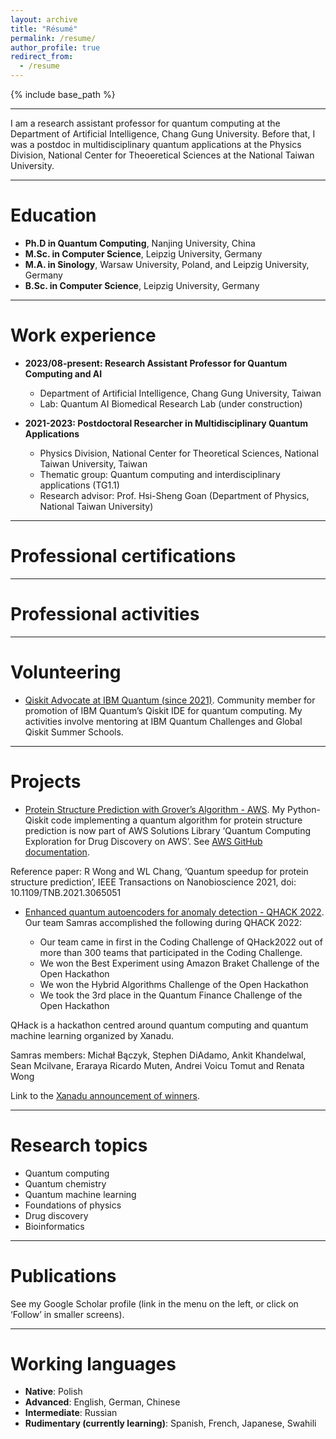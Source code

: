 ```yaml
---
layout: archive
title: "Résumé"
permalink: /resume/
author_profile: true
redirect_from:
  - /resume
---
```


{% include base_path %}

---

I am a research assistant professor for quantum computing at the Department of Artificial Intelligence, Chang Gung University. Before that, I was a postdoc in multidisciplinary quantum applications at the Physics Division, National Center for Theoeretical Sciences at the National Taiwan University.

---

# Education
* **Ph.D in Quantum Computing**, Nanjing University, China
* **M.Sc. in Computer Science**, Leipzig University, Germany
* **M.A. in Sinology**, Warsaw University, Poland, and Leipzig University, Germany
* **B.Sc. in Computer Science**, Leipzig University, Germany

---

# Work experience

* **2023/08-present: Research Assistant Professor for Quantum Computing and AI**
  * Department of Artificial Intelligence, Chang Gung University, Taiwan
  * Lab: Quantum AI Biomedical Research Lab (under construction)

* **2021-2023: Postdoctoral Researcher in Multidisciplinary Quantum Applications**
  * Physics Division, National Center for Theoretical Sciences, National Taiwan University, Taiwan
  * Thematic group: Quantum computing and interdisciplinary applications (TG1.1)
  * Research advisor: Prof. Hsi-Sheng Goan (Department of Physics, National Taiwan University)

---

# Professional certifications

<div data-iframe-width="150" data-iframe-height="270" data-share-badge-id="ee6f5488-472b-4ddd-871d-5af53c5a8c41" data-share-badge-host="https://www.credly.com"></div><script type="text/javascript" async src="//cdn.credly.com/assets/utilities/embed.js"></script>
<div data-iframe-width="150" data-iframe-height="270" data-share-badge-id="407649e5-7f49-4a2b-b38f-58c5b1e6b75c" data-share-badge-host="https://www.credly.com"></div><script type="text/javascript" async src="//cdn.credly.com/assets/utilities/embed.js"></script>
<div data-iframe-width="150" data-iframe-height="270" data-share-badge-id="917c852c-a20d-466a-97e4-abb70351e260" data-share-badge-host="https://www.credly.com"></div><script type="text/javascript" async src="//cdn.credly.com/assets/utilities/embed.js"></script>

---

# Professional activities


--- 

# Volunteering

* [Qiskit Advocate at IBM Quantum (since 2021)](https://www.ibm.com/quantum/community#advocates). Community member for promotion of IBM Quantum’s Qiskit IDE for quantum computing. My activities involve mentoring at IBM Quantum Challenges and Global Qiskit Summer Schools.

---

# Projects

* [Protein Structure Prediction with Grover’s Algorithm - AWS](https://awslabs.github.io/quantum-computing-exploration-for-drug-discovery-on-aws/en/). My Python-Qiskit code implementing a quantum algorithm for protein structure prediction is now part of AWS Solutions Library ‘Quantum Computing Exploration for Drug Discovery on AWS’. See [AWS GitHub documentation](https://github.com/awslabs/quantum-computing-exploration-for-drug-discovery-on-aws).

Reference paper: R Wong and WL Chang, ‘Quantum speedup for protein structure prediction’, IEEE Transactions on Nanobioscience 2021, doi: 10.1109/TNB.2021.3065051

* [Enhanced quantum autoencoders for anomaly detection - QHACK 2022](https://github.com/VoicuTomut/Enhanced-Autoencoders-for-anomaly-detection). Our team Samras accomplished the following during QHACK 2022:

  * Our team came in first in the Coding Challenge of QHack2022 out of more than 300 teams that participated in the Coding Challenge.
  * We won the Best Experiment using Amazon Braket Challenge of the Open Hackathon
  * We won the Hybrid Algorithms Challenge of the Open Hackathon
  * We took the 3rd place in the Quantum Finance Challenge of the Open Hackathon

QHack is a hackathon centred around quantum computing and quantum machine learning organized by Xanadu.

Samras members: Michał Bączyk, Stephen DiAdamo, Ankit Khandelwal, Sean Mcilvane, Eraraya Ricardo Muten, Andrei Voicu Tomut and Renata Wong

Link to the [Xanadu announcement of winners](https://medium.com/xanaduai/qhack-2022-cb5ad92573e2).

---

# Research topics
* Quantum computing
* Quantum chemistry
* Quantum machine learning
* Foundations of physics
* Drug discovery
* Bioinformatics

---

# Publications

See my Google Scholar profile (link in the menu on the left, or click on ‘Follow’ in smaller screens).

---

# Working languages

* **Native**: Polish
* **Advanced**: English, German, Chinese
* **Intermediate**: Russian
* **Rudimentary (currently learning)**: Spanish, French, Japanese, Swahili
  
